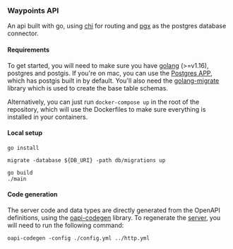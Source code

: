### Waypoints API

An api built with go, using [chi](https://github.com/go-chi/chi) for routing and [pgx](https://github.com/jackc/pgx) as the postgres database connector.

#### Requirements

To get started, you will need to make sure you have [golang](https://golang.org/doc/install) (>=v1.16), postgres and postgis. If you're on mac, you can use the [Postgres APP](https://postgresapp.com/), which has postgis built in by default.
You'll also need the [golang-migrate](https://github.com/golang-migrate) library which is used to create the base table schemas.

Alternatively, you can just run `docker-compose up` in the root of the repository, which will use the Dockerfiles to make sure everything is installed in your containers.

#### Local setup

```
go install

migrate -database ${DB_URI} -path db/migrations up

go build
./main
```

#### Code generation

The server code and data types are directly generated from the OpenAPI definitions, using the [oapi-codegen](https://github.com/jackc/pgx) library. To regenerate the [server](/), you will need to run the following command:

```
oapi-codegen -config ./config.yml ../http.yml
```
